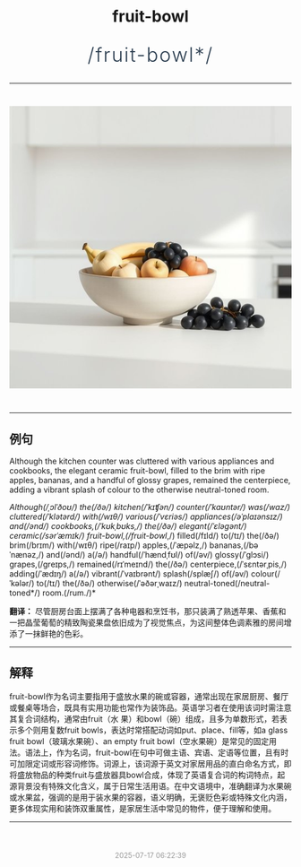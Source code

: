<div align="center">

# fruit-bowl

<div style="margin: 30px 0;">
<h1 style="font-size: 2.5em; font-weight: 300; letter-spacing: 2px; margin: 0; color: #2c3e50;">
/fruit-bowl*/
</h1>
</div>

</div>

---

<div align="center" style="margin: 40px 0;">

![fruit-bowl](images/fruit-bowl.png)

</div>

---

## 例句

Although the kitchen counter was cluttered with various appliances and cookbooks, the elegant ceramic fruit-bowl, filled to the brim with ripe apples, bananas, and a handful of glossy grapes, remained the centerpiece, adding a vibrant splash of colour to the otherwise neutral-toned room.

*Although(/ˌɔlˈðoʊ/) the(/ðə/) kitchen(/ˈkɪʧən/) counter(/ˈkaʊntər/) was(/wɑz/) cluttered(/ˈklətərd/) with(/wɪθ/) various(/ˈvɛriəs/) appliances(/əˈplaɪənsɪz/) and(/ənd/) cookbooks,(/ˈkʊkˌbʊks,/) the(/ðə/) elegant(/ˈɛləgənt/) ceramic(/sərˈæmɪk/) fruit-bowl,(/fruit-bowl*,/) filled(/fɪld/) to(/tɪ/) the(/ðə/) brim(/brɪm/) with(/wɪθ/) ripe(/raɪp/) apples,(/ˈæpəlz,/) bananas,(/bəˈnænəz,/) and(/ənd/) a(/ə/) handful(/ˈhændˌfʊl/) of(/əv/) glossy(/ˈglɔsi/) grapes,(/greɪps,/) remained(/rɪˈmeɪnd/) the(/ðə/) centerpiece,(/ˈsɛntərˌpis,/) adding(/ˈædɪŋ/) a(/ə/) vibrant(/ˈvaɪbrənt/) splash(/splæʃ/) of(/əv/) colour(/ˈkələr/) to(/tɪ/) the(/ðə/) otherwise(/ˈəðərˌwaɪz/) neutral-toned(/neutral-toned*/) room.(/rum./)*

**翻译：** 尽管厨房台面上摆满了各种电器和烹饪书，那只装满了熟透苹果、香蕉和一把晶莹葡萄的精致陶瓷果盘依旧成为了视觉焦点，为这间整体色调素雅的房间增添了一抹鲜艳的色彩。

---

## 解释

fruit-bowl作为名词主要指用于盛放水果的碗或容器，通常出现在家居厨房、餐厅或餐桌等场合，既具有实用功能也常作为装饰品。英语学习者在使用该词时需注意其复合词结构，通常由fruit（水 果）和bowl（碗）组成，且多为单数形式，若表示多个则用复数fruit bowls，表达时常搭配动词如put、place、fill等，如a glass fruit bowl（玻璃水果碗）、an empty fruit bowl（空水果碗）是常见的固定用法。语法上，作为名词，fruit-bowl在句中可做主语、宾语、定语等位置，且有时可加限定词或形容词修饰。词源上，该词源于英文对家居用品的直白命名方式，即将盛放物品的种类fruit与盛放器具bowl合成，体现了英语复合词的构词特点，起源背景没有特殊文化含义，属于日常生活用语。在中文语境中，准确翻译为水果碗或水果盆，强调的是用于装水果的容器，语义明确，无褒贬色彩或特殊文化内涵，更多体现实用和装饰双重属性，是家居生活中常见的物件，便于理解和使用。


---

<div align="center" style="margin-top: 50px;">
<small style="color: #999; font-size: 0.9em;">2025-07-17 06:22:39</small>
</div>
